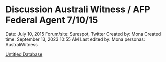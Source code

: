 # Discussion Australi Witness / AFP Federal Agent 7/10/15

Date: July 10, 2015
Forum/site: Surespot, Twitter
Created by: Mona
Created time: September 13, 2023 10:55 AM
Last edited by: Mona
personas: AustraliWitness

[Untitled Database](Discussion%20Australi%20Witness%20AFP%20Federal%20Agent%207%2010%20a55fb166b59f43fb941a5b0572a885b7/Untitled%20Database%20e30e7621219f4031b3dba87123b37d32.csv)